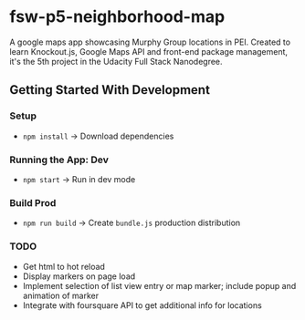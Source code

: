 # fsw-p5-neighborhood-map
A google maps app showcasing Murphy Group locations in PEI. Created to learn Knockout.js, Google Maps API and front-end package management, it's the 5th project in the Udacity Full Stack Nanodegree.

## Getting Started With Development
### Setup
- `npm install` -> Download dependencies

### Running the App: Dev
- `npm start` -> Run in dev mode

### Build Prod
- `npm run build` -> Create `bundle.js` production distribution

### TODO
- Get html to hot reload
- Display markers on page load
- Implement selection of list view entry or map marker; include popup and animation of marker
- Integrate with foursquare API to get additional info for locations
